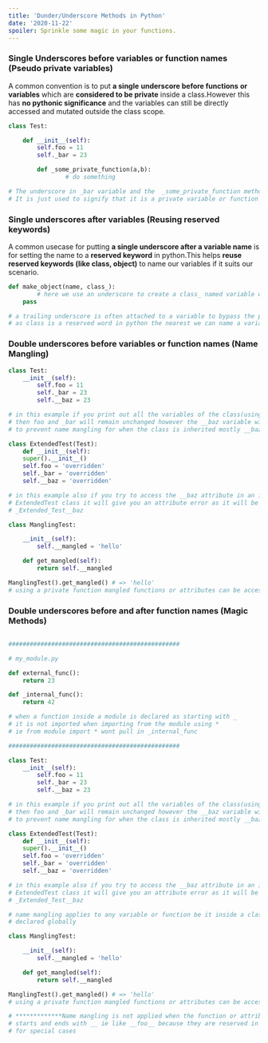 ```yaml
---
title: 'Dunder/Underscore Methods in Python'
date: '2020-11-22'
spoiler: Sprinkle some magic in your functions.
---
```


### Single Underscores before variables or function names (Pseudo private variables)

A common convention is to put **a single** **underscore before functions** **or variables** which are  **considered to be private** inside a class.However this has **no pythonic significance** and the variables can still be directly accessed and mutated outside the class scope.

```python
class Test:

    def __init__(self):
        self.foo = 11
        self._bar = 23

		def _some_private_function(a,b):
				# do something

# The underscore in _bar variable and the  _some_private_function method has no particular pythonic significance.
# It is just used to signify that it is a private variable or function
```

### Single underscores after variables (Reusing reserved keywords)

A common usecase for putting **a single underscore after a variable name** is for setting the name to a **reserved keyword** in python.This helps **reuse reserved keywords (like class, object)** to name our variables if it suits our scenario.

```python
def make_object(name, class_):
		# here we use an underscore to create a class_ named variable which comes pretty close to the class keyword 
    pass

# a trailing underscore is often attached to a variable to bypass the python reserved words namings
# as class is a reserved word in python the nearest we can name a variable is class_
```

### Double underscores before variables or function names (Name Mangling)

```python
class Test:
    __init__(self):
        self.foo = 11
        self._bar = 23
        self.__baz = 23

# in this example if you print out all the variables of the class(using dir(Test()))
# then foo and _bar will remain unchanged however the __baz variable will be renamed 
# to prevent name mangling for when the class is inherited mostly __baz becomes _Test__baz

class ExtendedTest(Test):
    def __init__(self):
    super().__init__()
    self.foo = 'overridden'
    self._bar = 'overridden'
    self.__baz = 'overridden'

# in this example also if you try to access the __baz attribute in an instance of 
# ExtendedTest class it will give you an attribute error as it will be mangled as
# _Extended_Test__baz

class ManglingTest:

    __init__(self):
        self.__mangled = 'hello'

    def get_mangled(self):
        return self.__mangled

ManglingTest().get_mangled() # => 'hello'
# using a private function mangled functions or attributes can be accessed
```

### Double underscores before and after  function names (Magic Methods)

```python

################################################

# my_module.py

def external_func():
    return 23

def _internal_func():
    return 42

# when a function inside a module is declared as starting with _ 
# it is not imported when importing from the module using *
# ie from module import * wont pull in _internal_func

################################################

class Test:
    __init__(self):
        self.foo = 11
        self._bar = 23
        self.__baz = 23

# in this example if you print out all the variables of the class(using dir(Test()))
# then foo and _bar will remain unchanged however the __baz variable will be renamed 
# to prevent name mangling for when the class is inherited mostly __baz becomes _Test__baz

class ExtendedTest(Test):
    def __init__(self):
    super().__init__()
    self.foo = 'overridden'
    self._bar = 'overridden'
    self.__baz = 'overridden'

# in this example also if you try to access the __baz attribute in an instance of 
# ExtendedTest class it will give you an attribute error as it will be mangled as
# _Extended_Test__baz

# name mangling applies to any variable or function be it inside a class or
# declared globally

class ManglingTest:

    __init__(self):
        self.__mangled = 'hello'

    def get_mangled(self):
        return self.__mangled

ManglingTest().get_mangled() # => 'hello'
# using a private function mangled functions or attributes can be accessed

# *************Name mangling is not applied when the function or attribute 
# starts and ends with __ ie like __foo__ because they are reserved in python
# for special cases
```
